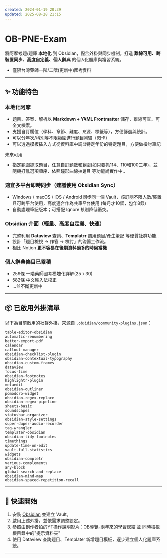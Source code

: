 ```yaml
---
created: 2024-01-19 20:39
updated: 2025-08-28 21:15
---
```

# OB-PNE-Exam


將阿摩考題/題庫 **本地化** 到 Obsidian，配合外掛與同步機制，打造 **離線可用、跨裝置同步、高度自定義、個人辭典** 的個人化題庫與複習系統。
* 僅限台灣藥師一階/二階(更新中)國考資料
---

## ✨ 功能特色

### 本地化阿摩

* 題目、答案、解析以 **Markdown + YAML Frontmatter** 儲存，離線可查、可全文檢索。
* 支援自訂欄位（學科、章節、難度、來源、標籤等），方便篩選與統計。
* 可以分年次/科別等不限範圍進行題目測驗（閃卡）
* 可以透過模板插入方式從資料庫中調出特定年份的特定題目，方便做檢討筆記

未來可用
* 指定範圍抓取題目，任意自訂題數和範圍(如只要抓114、110和100三年)，並隨機打亂選項順序、依照鐘形曲線抽題目 等功能尚實作中..

### 適宜多平台即時同步（建議使用 Obsidian Sync）

* Windows / macOS / iOS / Android 同步同一個 Vault，該訂閱不限人數/裝置且可跨平台使用，高度適合作為共筆平台使用 (每月才10鎂，包年8鎂)
* 自動處理筆記版本；可搭配 Ignore 規則降低衝突。

### Obsidian 介面（輕量、高度自定義、快速）

* 完整利用 **Dataview** 查詢、**Templater** 調用題目/產生筆記 等優質社群功能..
* 設計「題目檢視 → 作答 → 檢討」的流暢工作流。
* 相比 Notion **更不容易在後期資料過多的時候當機**

### 個人辭典條目已累積
- 259條 一階藥師國考模塊化詳解(25 7 30)
- 582條 中文輸入法校正
- ...並不斷更新中
---

## 📦 已啟用外掛清單

以下為目前啟用的社群外掛，來源自 `.obsidian/community-plugins.json`：

```text
table-editor-obsidian  
automatic-renumbering  
better-export-pdf  
calendar  
callout-manager  
obsidian-checklist-plugin  
obsidian-contextual-typography  
obsidian-custom-frames  
dataview  
focus-time  
obsidian-footnotes  
highlightr-plugin  
metaedit  
obsidian-outliner  
pomodoro-widget  
obsidian-regex-replace  
obsidian-regex-pipeline  
sheets-basic  
soundscapes  
statusbar-organizer  
obsidian-style-settings  
super-duper-audio-recorder  
tag-wrangler  
templater-obsidian  
obsidian-tidy-footnotes  
timethings  
update-time-on-edit  
vault-full-statistics  
widgets  
obsidian-completr  
various-complements  
any-block  
global-search-and-replace  
obsidian-mind-map  
obsidian-spaced-repetition-recall  
```

---

## 🚀 快速開始

1. 安裝 [Obsidian](https://obsidian.md) 並建立 Vault。
2. 啟用上述外掛，並依需求調整設定。
3. 參照由創作者拍的YT操作說明影片：[OB導覽-兩年來的學習總結](https://youtu.be/Dsjm5SfccBA) 並 同時檢視根目錄中的"提示資料夾"
4. 使用 Dataview 查詢題目、Templater 新增題目模板，逐步建立個人化題庫系統。

---


